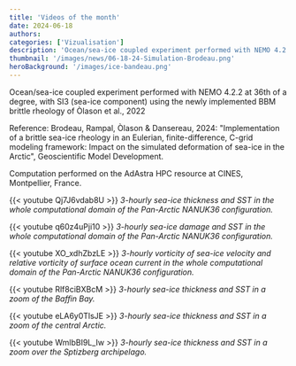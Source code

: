 ```yaml
---
title: 'Videos of the month'
date: 2024-06-18
authors:
categories: ['Vizualisation']
description: 'Ocean/sea-ice coupled experiment performed with NEMO 4.2.2 at 36th of a degree, with SI3 (sea-ice component) using the newly implemented BBM brittle rheology of Òlason et al., 2022.'
thumbnail: '/images/news/06-18-24-Simulation-Brodeau.png'
heroBackground: '/images/ice-bandeau.png'
---
```


Ocean/sea-ice coupled experiment performed with NEMO 4.2.2 at 36th of a degree, with SI3 (sea-ice component) using the newly implemented BBM brittle rheology of Òlason et al., 2022

Reference: Brodeau, Rampal, Òlason & Dansereau, 2024: "Implementation of a brittle sea-ice rheology in an Eulerian, finite-difference, C-grid modeling framework: Impact on the simulated deformation of sea-ice in the Arctic", Geoscientific Model Development.

Computation performed on the AdAstra HPC resource at CINES, Montpellier, France.


{{< youtube Qj7J6vdab8U >}}
_3-hourly sea-ice thickness and SST in the whole computational domain of the Pan-Arctic NANUK36 configuration._

{{< youtube q60z4uPji10 >}}
_3-hourly sea-ice damage and SST in the whole computational domain of the Pan-Arctic NANUK36 configuration._

{{< youtube XO_xdhZbzLE >}}
_3-hourly vorticity of sea-ice velocity and relative vorticity of surface ocean current in the whole computational domain of the Pan-Arctic NANUK36 configuration._

{{< youtube Rlf8ciBXBcM >}}
_3-hourly sea-ice thickness and SST in a zoom of the Baffin Bay._

{{< youtube eLA6y0TlsJE >}}
_3-hourly sea-ice thickness and SST in a zoom of the central Arctic._

{{< youtube WmlbBI9L_Iw >}}
_3-hourly sea-ice thickness and SST in a zoom over the Sptizberg archipelago._
